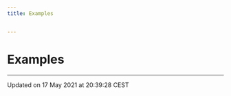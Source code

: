 ```yaml
---
title: Examples


---
```


# Examples






-------------------------------

Updated on 17 May 2021 at 20:39:28 CEST
